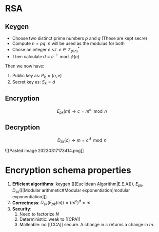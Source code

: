 # RSA
## Keygen
* Choose two distinct prime numbers $p$ and $q$ (These are kept secre)
* Compute $n=pq$. $n$ will be used as the modulus for both
* Chose an integer $e\ s.t.\ e\in\mathbb{Z}_{\phi(n)}^*$ 
* Then calculate $d\equiv e^{-1}\mod\phi(n)$ 

 Then we now have:
 1. Public key as: $P_{k}=(n,e)$
 2. Secret key as: $S_{k}=d$

## Encryption 
$$
E_{pk}(m)\to c=m^{e}\mod n
$$
## Decryption
$$
D_{sk}(c)\to m=c^{d}\mod n
$$

![[Pasted image 20230317173414.png]]

# Encryption schema properties

1. **Efficient algorithms**: keygen ([[Euclidean Algorithm|E.E.A]]), $E_{pk},D_{sk}$([[Modular arithmetic#Modular exponentiation|modular exponentiation]]) 
2. **Correctness**: $D_{sk}(E_{pk}(m))=(m^e)^d=m$ 
3. **Security**:
	1. Need to factorize $N$
	2. Deterministic: weak to [[CPA]]
	3. Malleable: no [[CCA]] secure. A change in $c$ returns a change in $m$.
